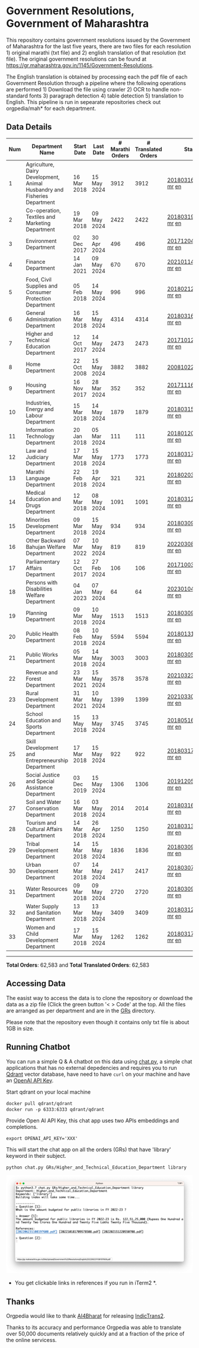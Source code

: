 # Government Resolutions, Government of Maharashtra

This repository contains government resolutions issued by the Government of Maharashtra for the last five years, there are two files for each resolution 1) original marathi (txt file) and 2) english translation of that resolution (txt file). The original government resolutions can be found at https://gr.maharashtra.gov.in/1145/Government-Resolutions.

The English translation is obtained by processing each the pdf file of each Government Resolution through a pipeline where the following operations are performed 1) Download the file using crawler 2) OCR to handle non-standard fonts 3) paragraph detection 4) table  detection 5) translation to English. This pipeline is run in sepearate repositories check out orgpedia/mah* for each department.


## Data Details

| Num | Department Name | Start Date | Last Date | # Marathi Orders | # Translated Orders | Starting Order | Last Order |
| --- | --------------- | ---------- | --------- | ---------------- | ------------------- | -------------- | ---------- |
| 1 | Agriculture, Dairy Development, Animal Husbandry and Fisheries Department | 16 Mar 2018 | 15 May 2024 | 3912 | 3912 | [201803161624182101.pdf](https://gr.maharashtra.gov.in/Site/Upload/Government%20Resolutions/English/201803161624182101.pdf) [mr](GRs/Agriculture,_Dairy_Development,_Animal_Husbandry_and_Fisheries_Department/201803161624182101.pdf.mr.txt) [en](GRs/Agriculture,_Dairy_Development,_Animal_Husbandry_and_Fisheries_Department/201803161624182101.pdf.en.txt) | [202405151808285601.pdf](https://gr.maharashtra.gov.in/Site/Upload/Government%20Resolutions/English/202405151808285601.pdf) [mr](GRs/Agriculture,_Dairy_Development,_Animal_Husbandry_and_Fisheries_Department/202405151808285601.pdf.mr.txt) [en](GRs/Agriculture,_Dairy_Development,_Animal_Husbandry_and_Fisheries_Department/202405151808285601.pdf.en.txt) |
| 2 | Co-operation, Textiles and Marketing Department | 19 Mar 2018 | 09 May 2024 | 2422 | 2422 | [201803191257576702.pdf](https://gr.maharashtra.gov.in/Site/Upload/Government%20Resolutions/English/201803191257576702.pdf) [mr](GRs/Co-operation,_Textiles_and_Marketing_Department/201803191257576702.pdf.mr.txt) [en](GRs/Co-operation,_Textiles_and_Marketing_Department/201803191257576702.pdf.en.txt) | [202405091400401302.pdf](https://gr.maharashtra.gov.in/Site/Upload/Government%20Resolutions/English/202405091400401302.pdf) [mr](GRs/Co-operation,_Textiles_and_Marketing_Department/202405091400401302.pdf.mr.txt) [en](GRs/Co-operation,_Textiles_and_Marketing_Department/202405091400401302.pdf.en.txt) |
| 3 | Environment Department | 02 Dec 2017 | 30 Apr 2024 | 496 | 496 | [201712041147216904.pdf](https://gr.maharashtra.gov.in/Site/Upload/Government%20Resolutions/English/201712041147216904.pdf) [mr](GRs/Environment_Department/201712041147216904.pdf.mr.txt) [en](GRs/Environment_Department/201712041147216904.pdf.en.txt) | [202404301506039004.pdf](https://gr.maharashtra.gov.in/Site/Upload/Government%20Resolutions/English/202404301506039004.pdf) [mr](GRs/Environment_Department/202404301506039004.pdf.mr.txt) [en](GRs/Environment_Department/202404301506039004.pdf.en.txt) |
| 4 | Finance Department | 14 Jan 2021 | 09 May 2024 | 670 | 670 | [202101141237329905.pdf](https://gr.maharashtra.gov.in/Site/Upload/Government%20Resolutions/English/202101141237329905.pdf) [mr](GRs/Finance_Department/202101141237329905.pdf.mr.txt) [en](GRs/Finance_Department/202101141237329905.pdf.en.txt) | [202405091218301505.pdf](https://gr.maharashtra.gov.in/Site/Upload/Government%20Resolutions/English/202405091218301505.pdf) [mr](GRs/Finance_Department/202405091218301505.pdf.mr.txt) [en](GRs/Finance_Department/202405091218301505.pdf.en.txt) |
| 5 | Food, Civil Supplies and Consumer Protection Department | 05 Feb 2018 | 14 May 2024 | 996 | 996 | [201802121244545806.pdf](https://gr.maharashtra.gov.in/Site/Upload/Government%20Resolutions/English/201802121244545806.pdf) [mr](GRs/Food,_Civil_Supplies_and_Consumer_Protection_Department/201802121244545806.pdf.mr.txt) [en](GRs/Food,_Civil_Supplies_and_Consumer_Protection_Department/201802121244545806.pdf.en.txt) | [202405141450042206.pdf](https://gr.maharashtra.gov.in/Site/Upload/Government%20Resolutions/English/202405141450042206.pdf) [mr](GRs/Food,_Civil_Supplies_and_Consumer_Protection_Department/202405141450042206.pdf.mr.txt) [en](GRs/Food,_Civil_Supplies_and_Consumer_Protection_Department/202405141450042206.pdf.en.txt) |
| 6 | General Administration Department | 16 Mar 2018 | 15 May 2024 | 4314 | 4314 | [201803161224022707.pdf](https://gr.maharashtra.gov.in/Site/Upload/Government%20Resolutions/English/201803161224022707.pdf) [mr](GRs/General_Administration_Department/201803161224022707.pdf.mr.txt) [en](GRs/General_Administration_Department/201803161224022707.pdf.en.txt) | [202405151112240407.pdf](https://gr.maharashtra.gov.in/Site/Upload/Government%20Resolutions/English/202405151112240407.pdf) [mr](GRs/General_Administration_Department/202405151112240407.pdf.mr.txt) [en](GRs/General_Administration_Department/202405151112240407.pdf.en.txt) |
| 7 | Higher and Technical Education Department | 12 Oct 2017 | 14 May 2024 | 2473 | 2473 | [201710121514029708.pdf](https://gr.maharashtra.gov.in/Site/Upload/Government%20Resolutions/English/201710121514029708.pdf) [mr](GRs/Higher_and_Technical_Education_Department/201710121514029708.pdf.mr.txt) [en](GRs/Higher_and_Technical_Education_Department/201710121514029708.pdf.en.txt) | [202405091112440608.pdf](https://gr.maharashtra.gov.in/Site/Upload/Government%20Resolutions/English/202405091112440608.pdf) [mr](GRs/Higher_and_Technical_Education_Department/202405091112440608.pdf.mr.txt) [en](GRs/Higher_and_Technical_Education_Department/202405091112440608.pdf.en.txt) |
| 8 | Home Department | 22 Oct 2008 | 15 May 2024 | 3882 | 3882 | [20081022.pdf](https://gr.maharashtra.gov.in/Site/Upload/Government%20Resolutions/English/20081022.pdf) [mr](GRs/Home_Department/20081022.pdf.mr.txt) [en](GRs/Home_Department/20081022.pdf.en.txt) | [202405151253060129.pdf](https://gr.maharashtra.gov.in/Site/Upload/Government%20Resolutions/English/202405151253060129.pdf) [mr](GRs/Home_Department/202405151253060129.pdf.mr.txt) [en](GRs/Home_Department/202405151253060129.pdf.en.txt) |
| 9 | Housing Department | 16 Nov 2017 | 28 Mar 2024 | 352 | 352 | [201711161447076609.pdf](https://gr.maharashtra.gov.in/Site/Upload/Government%20Resolutions/English/201711161447076609.pdf) [mr](GRs/Housing_Department/201711161447076609.pdf.mr.txt) [en](GRs/Housing_Department/201711161447076609.pdf.en.txt) | [202403281255554909.pdf](https://gr.maharashtra.gov.in/Site/Upload/Government%20Resolutions/English/202403281255554909.pdf) [mr](GRs/Housing_Department/202403281255554909.pdf.mr.txt) [en](GRs/Housing_Department/202403281255554909.pdf.en.txt) |
| 10 | Industries, Energy and Labour Department | 15 Mar 2018 | 14 May 2024 | 1879 | 1879 | [201803151204055010.pdf](https://gr.maharashtra.gov.in/Site/Upload/Government%20Resolutions/English/201803151204055010.pdf) [mr](GRs/Industries,_Energy_and_Labour_Department/201803151204055010.pdf.mr.txt) [en](GRs/Industries,_Energy_and_Labour_Department/201803151204055010.pdf.en.txt) | [202405141234266610.pdf](https://gr.maharashtra.gov.in/Site/Upload/Government%20Resolutions/English/202405141234266610.pdf) [mr](GRs/Industries,_Energy_and_Labour_Department/202405141234266610.pdf.mr.txt) [en](GRs/Industries,_Energy_and_Labour_Department/202405141234266610.pdf.en.txt) |
| 11 | Information Technology Department | 20 Jan 2018 | 05 Mar 2024 | 111 | 111 | [201801201843024511.pdf](https://gr.maharashtra.gov.in/Site/Upload/Government%20Resolutions/English/201801201843024511.pdf) [mr](GRs/Information_Technology_Department/201801201843024511.pdf.mr.txt) [en](GRs/Information_Technology_Department/201801201843024511.pdf.en.txt) | [202403051249430211.pdf](https://gr.maharashtra.gov.in/Site/Upload/Government%20Resolutions/English/202403051249430211.pdf) [mr](GRs/Information_Technology_Department/202403051249430211.pdf.mr.txt) [en](GRs/Information_Technology_Department/202403051249430211.pdf.en.txt) |
| 12 | Law and Judiciary Department | 17 Mar 2018 | 15 May 2024 | 1773 | 1773 | [201803171129290212.pdf](https://gr.maharashtra.gov.in/Site/Upload/Government%20Resolutions/English/201803171129290212.pdf) [mr](GRs/Law_and_Judiciary_Department/201803171129290212.pdf.mr.txt) [en](GRs/Law_and_Judiciary_Department/201803171129290212.pdf.en.txt) | [202405151700521912.pdf](https://gr.maharashtra.gov.in/Site/Upload/Government%20Resolutions/English/202405151700521912...pdf) [mr](GRs/Law_and_Judiciary_Department/202405151700521912.pdf.mr.txt) [en](GRs/Law_and_Judiciary_Department/202405151700521912.pdf.en.txt) |
| 13 | Marathi Language Department | 22 Feb 2018 | 19 Apr 2024 | 321 | 321 | [201802031549154233.pdf](https://gr.maharashtra.gov.in/Site/Upload/Government%20Resolutions/English/201802031549154233.pdf) [mr](GRs/Marathi_Language_Department/201802031549154233.pdf.mr.txt) [en](GRs/Marathi_Language_Department/201802031549154233.pdf.en.txt) | [202404191657323233.pdf](https://gr.maharashtra.gov.in/Site/Upload/Government%20Resolutions/English/202404191657323233.pdf) [mr](GRs/Marathi_Language_Department/202404191657323233.pdf.mr.txt) [en](GRs/Marathi_Language_Department/202404191657323233.pdf.en.txt) |
| 14 | Medical Education and Drugs Department | 12 Mar 2018 | 08 May 2024 | 1091 | 1091 | [201803121137094813.pdf](https://gr.maharashtra.gov.in/Site/Upload/Government%20Resolutions/English/201803121137094813.pdf) [mr](GRs/Medical_Education_and_Drugs_Department/201803121137094813.pdf.mr.txt) [en](GRs/Medical_Education_and_Drugs_Department/201803121137094813.pdf.en.txt) | [202405081814082713.pdf](https://gr.maharashtra.gov.in/Site/Upload/Government%20Resolutions/English/202405081814082713.pdf) [mr](GRs/Medical_Education_and_Drugs_Department/202405081814082713.pdf.mr.txt) [en](GRs/Medical_Education_and_Drugs_Department/202405081814082713.pdf.en.txt) |
| 15 | Minorities Development Department | 09 Mar 2018 | 15 May 2024 | 934 | 934 | [201803091218355314.pdf](https://gr.maharashtra.gov.in/Site/Upload/Government%20Resolutions/English/201803091218355314.pdf) [mr](GRs/Minorities_Development_Department/201803091218355314.pdf.mr.txt) [en](GRs/Minorities_Development_Department/201803091218355314.pdf.en.txt) | [202405151723144614.pdf](https://gr.maharashtra.gov.in/Site/Upload/Government%20Resolutions/English/202405151723144614.pdf) [mr](GRs/Minorities_Development_Department/202405151723144614.pdf.mr.txt) [en](GRs/Minorities_Development_Department/202405151723144614.pdf.en.txt) |
| 16 | Other Backward Bahujan Welfare Department | 07 Mar 2022 | 10 May 2024 | 819 | 819 | [202203081752439334.pdf](https://gr.maharashtra.gov.in/Site/Upload/Government%20Resolutions/English/202203081752439334.pdf) [mr](GRs/Other_Backward_Bahujan_Welfare_Department/202203081752439334.pdf.mr.txt) [en](GRs/Other_Backward_Bahujan_Welfare_Department/202203081752439334.pdf.en.txt) | [202405101707494434.pdf](https://gr.maharashtra.gov.in/Site/Upload/Government%20Resolutions/English/202405101707494434.pdf) [mr](GRs/Other_Backward_Bahujan_Welfare_Department/202405101707494434.pdf.mr.txt) [en](GRs/Other_Backward_Bahujan_Welfare_Department/202405101707494434.pdf.en.txt) |
| 17 | Parliamentary Affairs Department | 12 Oct 2017 | 27 Feb 2024 | 106 | 106 | [201710031642378615.pdf](https://gr.maharashtra.gov.in/Site/Upload/Government%20Resolutions/English/201710031642378615.pdf) [mr](GRs/Parliamentary_Affairs_Department/201710031642378615.pdf.mr.txt) [en](GRs/Parliamentary_Affairs_Department/201710031642378615.pdf.en.txt) | [202402271500283915.pdf](https://gr.maharashtra.gov.in/Site/Upload/Government%20Resolutions/English/202402271500283915.pdf) [mr](GRs/Parliamentary_Affairs_Department/202402271500283915.pdf.mr.txt) [en](GRs/Parliamentary_Affairs_Department/202402271500283915.pdf.en.txt) |
| 18 | Persons with Disabilities Welfare Department | 04 Jan 2023 | 07 May 2024 | 64 | 64 | [202301041906309635.pdf](https://gr.maharashtra.gov.in/Site/Upload/Government%20Resolutions/English/202301041906309635.pdf) [mr](GRs/Persons_with_Disabilities_Welfare_Department/202301041906309635.pdf.mr.txt) [en](GRs/Persons_with_Disabilities_Welfare_Department/202301041906309635.pdf.en.txt) | [202405071203223435.pdf](https://gr.maharashtra.gov.in/Site/Upload/Government%20Resolutions/English/202405071203223435.pdf) [mr](GRs/Persons_with_Disabilities_Welfare_Department/202405071203223435.pdf.mr.txt) [en](GRs/Persons_with_Disabilities_Welfare_Department/202405071203223435.pdf.en.txt) |
| 19 | Planning Department | 09 Mar 2018 | 10 May 2024 | 1513 | 1513 | [201803091441032716.pdf](https://gr.maharashtra.gov.in/Site/Upload/Government%20Resolutions/English/201803091441032716.pdf) [mr](GRs/Planning_Department/201803091441032716.pdf.mr.txt) [en](GRs/Planning_Department/201803091441032716.pdf.en.txt) | [202405101653073116.pdf](https://gr.maharashtra.gov.in/Site/Upload/Government%20Resolutions/English/202405101653073116.pdf) [mr](GRs/Planning_Department/202405101653073116.pdf.mr.txt) [en](GRs/Planning_Department/202405101653073116.pdf.en.txt) |
| 20 | Public Health Department | 08 Feb 2018 | 10 May 2024 | 5594 | 5594 | [201801311722275417.pdf](https://gr.maharashtra.gov.in/Site/Upload/Government%20Resolutions/English/201801311722275417.pdf) [mr](GRs/Public_Health_Department/201801311722275417.pdf.mr.txt) [en](GRs/Public_Health_Department/201801311722275417.pdf.en.txt) | [202405061736244717.pdf](https://gr.maharashtra.gov.in/Site/Upload/Government%20Resolutions/English/202405061736244717.pdf) [mr](GRs/Public_Health_Department/202405061736244717.pdf.mr.txt) [en](GRs/Public_Health_Department/202405061736244717.pdf.en.txt) |
| 21 | Public Works Department | 05 Mar 2018 | 14 May 2024 | 3003 | 3003 | [201803051515468118.pdf](https://gr.maharashtra.gov.in/Site/Upload/Government%20Resolutions/English/201803051515468118.pdf) [mr](GRs/Public_Works_Department/201803051515468118.pdf.mr.txt) [en](GRs/Public_Works_Department/201803051515468118.pdf.en.txt) | [202405141150287618.pdf](https://gr.maharashtra.gov.in/Site/Upload/Government%20Resolutions/English/202405141150287618.pdf) [mr](GRs/Public_Works_Department/202405141150287618.pdf.mr.txt) [en](GRs/Public_Works_Department/202405141150287618.pdf.en.txt) |
| 22 | Revenue and Forest Department | 23 Mar 2021 | 15 May 2024 | 3578 | 3578 | [202103231328393119.pdf](https://gr.maharashtra.gov.in/Site/Upload/Government%20Resolutions/English/202103231328393119.pdf) [mr](GRs/Revenue_and_Forest_Department/202103231328393119.pdf.mr.txt) [en](GRs/Revenue_and_Forest_Department/202103231328393119.pdf.en.txt) | [202405151223501719.pdf](https://gr.maharashtra.gov.in/Site/Upload/Government%20Resolutions/English/202405151223501719.pdf) [mr](GRs/Revenue_and_Forest_Department/202405151223501719.pdf.mr.txt) [en](GRs/Revenue_and_Forest_Department/202405151223501719.pdf.en.txt) |
| 23 | Rural Development Department | 31 Mar 2021 | 10 May 2024 | 1399 | 1399 | [202103301021181120.pdf](https://gr.maharashtra.gov.in/Site/Upload/Government%20Resolutions/English/202103301021181120.pdf) [mr](GRs/Rural_Development_Department/202103301021181120.pdf.mr.txt) [en](GRs/Rural_Development_Department/202103301021181120.pdf.en.txt) | [202405101218256120.pdf](https://gr.maharashtra.gov.in/Site/Upload/Government%20Resolutions/English/202405101218256120.pdf) [mr](GRs/Rural_Development_Department/202405101218256120.pdf.mr.txt) [en](GRs/Rural_Development_Department/202405101218256120.pdf.en.txt) |
| 24 | School Education and Sports Department | 15 May 2018 | 13 May 2024 | 3745 | 3745 | [201805161114241221.pdf](https://gr.maharashtra.gov.in/Site/Upload/Government%20Resolutions/English/201805161114241221.pdf) [mr](GRs/School_Education_and_Sports_Department/201805161114241221.pdf.mr.txt) [en](GRs/School_Education_and_Sports_Department/201805161114241221.pdf.en.txt) | [202405131637588221.pdf](https://gr.maharashtra.gov.in/Site/Upload/Government%20Resolutions/English/202405131637588221.pdf) [mr](GRs/School_Education_and_Sports_Department/202405131637588221.pdf.mr.txt) [en](GRs/School_Education_and_Sports_Department/202405131637588221.pdf.en.txt) |
| 25 | Skill Development and Entrepreneurship Department | 17 Mar 2018 | 15 May 2024 | 922 | 922 | [201803171322099003.pdf](https://gr.maharashtra.gov.in/Site/Upload/Government%20Resolutions/English/201803171322099003.pdf) [mr](GRs/Skill_Development_and_Entrepreneurship_Department/201803171322099003.pdf.mr.txt) [en](GRs/Skill_Development_and_Entrepreneurship_Department/201803171322099003.pdf.en.txt) | [202405151443501703.pdf](https://gr.maharashtra.gov.in/Site/Upload/Government%20Resolutions/English/202405151443501703.pdf) [mr](GRs/Skill_Development_and_Entrepreneurship_Department/202405151443501703.pdf.mr.txt) [en](GRs/Skill_Development_and_Entrepreneurship_Department/202405151443501703.pdf.en.txt) |
| 26 | Social Justice and Special Assistance Department | 03 Dec 2019 | 15 May 2024 | 1306 | 1306 | [201912051107011622.pdf](https://gr.maharashtra.gov.in/Site/Upload/Government%20Resolutions/English/201912051107011622.pdf) [mr](GRs/Social_Justice_and_Special_Assistance_Department/201912051107011622.pdf.mr.txt) [en](GRs/Social_Justice_and_Special_Assistance_Department/201912051107011622.pdf.en.txt) | [202405151718162022.pdf](https://gr.maharashtra.gov.in/Site/Upload/Government%20Resolutions/English/202405151718162022.pdf) [mr](GRs/Social_Justice_and_Special_Assistance_Department/202405151718162022.pdf.mr.txt) [en](GRs/Social_Justice_and_Special_Assistance_Department/202405151718162022.pdf.en.txt) |
| 27 | Soil and Water Conservation Department | 16 Mar 2018 | 03 May 2024 | 2014 | 2014 | [201803161247582426.pdf](https://gr.maharashtra.gov.in/Site/Upload/Government%20Resolutions/English/201803161247582426.pdf) [mr](GRs/Soil_and_Water_Conservation_Department/201803161247582426.pdf.mr.txt) [en](GRs/Soil_and_Water_Conservation_Department/201803161247582426.pdf.en.txt) | [202405031151132026.pdf](https://gr.maharashtra.gov.in/Site/Upload/Government%20Resolutions/English/202405031151132026.pdf) [mr](GRs/Soil_and_Water_Conservation_Department/202405031151132026.pdf.mr.txt) [en](GRs/Soil_and_Water_Conservation_Department/202405031151132026.pdf.en.txt) |
| 28 | Tourism and Cultural Affairs Department | 14 Mar 2018 | 26 Apr 2024 | 1250 | 1250 | [201803131542054523.pdf](https://gr.maharashtra.gov.in/Site/Upload/Government%20Resolutions/English/201803131542054523.pdf) [mr](GRs/Tourism_and_Cultural_Affairs_Department/201803131542054523.pdf.mr.txt) [en](GRs/Tourism_and_Cultural_Affairs_Department/201803131542054523.pdf.en.txt) | [202404261151377023.pdf](https://gr.maharashtra.gov.in/Site/Upload/Government%20Resolutions/English/202404261151377023.pdf) [mr](GRs/Tourism_and_Cultural_Affairs_Department/202404261151377023.pdf.mr.txt) [en](GRs/Tourism_and_Cultural_Affairs_Department/202404261151377023.pdf.en.txt) |
| 29 | Tribal Development Department | 14 Mar 2018 | 15 May 2024 | 1836 | 1836 | [201803091105184924.pdf](https://gr.maharashtra.gov.in/Site/Upload/Government%20Resolutions/English/201803091105184924.pdf) [mr](GRs/Tribal_Development_Department/201803091105184924.pdf.mr.txt) [en](GRs/Tribal_Development_Department/201803091105184924.pdf.en.txt) | [202405151128371624.pdf](https://gr.maharashtra.gov.in/Site/Upload/Government%20Resolutions/English/202405151128371624.pdf) [mr](GRs/Tribal_Development_Department/202405151128371624.pdf.mr.txt) [en](GRs/Tribal_Development_Department/202405151128371624.pdf.en.txt) |
| 30 | Urban Development Department | 07 Mar 2018 | 14 May 2024 | 2417 | 2417 | [201803071203178325.pdf](https://gr.maharashtra.gov.in/Site/Upload/Government%20Resolutions/English/201803071203178325.pdf) [mr](GRs/Urban_Development_Department/201803071203178325.pdf.mr.txt) [en](GRs/Urban_Development_Department/201803071203178325.pdf.en.txt) | [202405141520300225.pdf](https://gr.maharashtra.gov.in/Site/Upload/Government%20Resolutions/English/202405141520300225.pdf) [mr](GRs/Urban_Development_Department/202405141520300225.pdf.mr.txt) [en](GRs/Urban_Development_Department/202405141520300225.pdf.en.txt) |
| 31 | Water Resources Department | 09 Mar 2018 | 09 May 2024 | 2720 | 2720 | [201803091034435527.pdf](https://gr.maharashtra.gov.in/Site/Upload/Government%20Resolutions/English/201803091034435527.pdf) [mr](GRs/Water_Resources_Department/201803091034435527.pdf.mr.txt) [en](GRs/Water_Resources_Department/201803091034435527.pdf.en.txt) | [202405091636400927.pdf](https://gr.maharashtra.gov.in/Site/Upload/Government%20Resolutions/English/202405091636400927.pdf) [mr](GRs/Water_Resources_Department/202405091636400927.pdf.mr.txt) [en](GRs/Water_Resources_Department/202405091636400927.pdf.en.txt) |
| 32 | Water Supply and Sanitation Department | 13 Mar 2018 | 13 May 2024 | 3409 | 3409 | [201803121414108428.pdf](https://gr.maharashtra.gov.in/Site/Upload/Government%20Resolutions/English/201803121414108428.pdf) [mr](GRs/Water_Supply_and_Sanitation_Department/201803121414108428.pdf.mr.txt) [en](GRs/Water_Supply_and_Sanitation_Department/201803121414108428.pdf.en.txt) | [202405131604536128.pdf](https://gr.maharashtra.gov.in/Site/Upload/Government%20Resolutions/English/202405131604536128.pdf) [mr](GRs/Water_Supply_and_Sanitation_Department/202405131604536128.pdf.mr.txt) [en](GRs/Water_Supply_and_Sanitation_Department/202405131604536128.pdf.en.txt) |
| 33 | Women and Child Development Department | 17 Mar 2018 | 15 May 2024 | 1262 | 1262 | [201803171539444330.pdf](https://gr.maharashtra.gov.in/Site/Upload/Government%20Resolutions/English/201803171539444330.pdf) [mr](GRs/Women_and_Child_Development_Department/201803171539444330.pdf.mr.txt) [en](GRs/Women_and_Child_Development_Department/201803171539444330.pdf.en.txt) | [202405151441521930.pdf](https://gr.maharashtra.gov.in/Site/Upload/Government%20Resolutions/English/202405151441521930.pdf) [mr](GRs/Women_and_Child_Development_Department/202405151441521930.pdf.mr.txt) [en](GRs/Women_and_Child_Development_Department/202405151441521930.pdf.en.txt) |
----------------------------------------------------------------------------------------------------

**Total Orders**: 62,583 and **Total Translated Orders**: 62,583
## Accessing Data

The easist way to access the data is to clone the repository or download the data as a zip file (Click the green button '< > Code' at the top. All the files are arranged as per department and are in the [GRs](GRs) directory.

Please note that the repository even though it contains only txt file is about 1GB in size.

## Running Chatbot

You can run a simple Q & A chatbot on this data using [chat.py](chat.py), a simple chat applications that has no external depedencies and requires you to run [Qdrant](https://qdrant.tech/) vector database, have need to have `curl` on your machine and have an [OpenAI API Key](https://help.openai.com/en/articles/4936850-where-do-i-find-my-secret-api-key).

Start qdrant on your local machine
```shell
docker pull qdrant/qdrant
docker run -p 6333:6333 qdrant/qdrant
```

Provide Open AI API Key, this chat app uses two APIs embeddings and completions.
```shell
export OPENAI_API_KEY='XXX'
```

This will start the chat app on all the orders (GRs) that have 'library' keyword in their subject.

```shell
python chat.py GRs/Higher_and_Technical_Education_Department library
```

![screenshot of running chat.py](screenshot.png)

* You get clickable links in references if you run in iTerm2 *.

## Thanks

Orgpedia would like to thank [AI4Bharat](https://ai4bharat.iitm.ac.in/) for releasing [IndicTrans2](https://github.com/AI4Bharat/IndicTrans2).

Thanks to its accuracy and performance Orgpedia was able to translate over 50,000 documents relatively quickly and at a fraction of the price of the online servicess.











